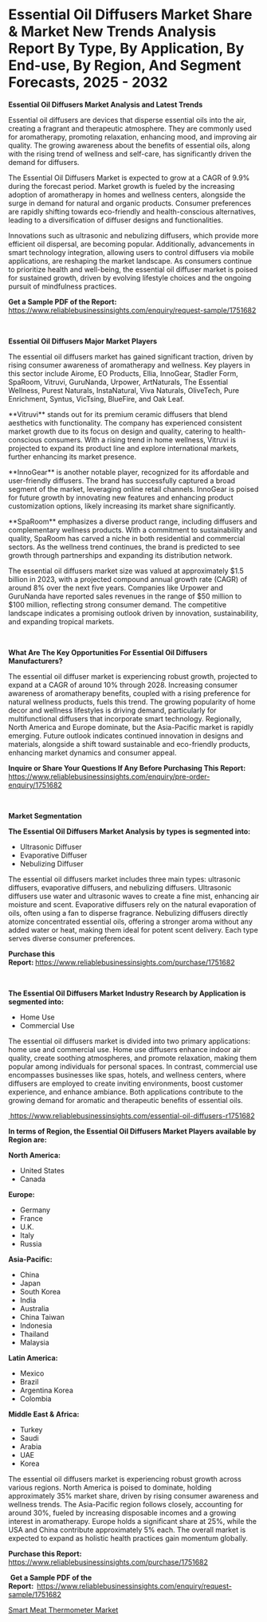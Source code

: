 <p><h1>Essential Oil Diffusers Market Share & Market New Trends Analysis Report By Type, By Application, By End-use, By Region, And Segment Forecasts, 2025 - 2032</h1></p><p><strong>Essential Oil Diffusers Market Analysis and Latest Trends</strong></p>
<p><p>Essential oil diffusers are devices that disperse essential oils into the air, creating a fragrant and therapeutic atmosphere. They are commonly used for aromatherapy, promoting relaxation, enhancing mood, and improving air quality. The growing awareness about the benefits of essential oils, along with the rising trend of wellness and self-care, has significantly driven the demand for diffusers.</p><p>The Essential Oil Diffusers Market is expected to grow at a CAGR of 9.9% during the forecast period. Market growth is fueled by the increasing adoption of aromatherapy in homes and wellness centers, alongside the surge in demand for natural and organic products. Consumer preferences are rapidly shifting towards eco-friendly and health-conscious alternatives, leading to a diversification of diffuser designs and functionalities.</p><p>Innovations such as ultrasonic and nebulizing diffusers, which provide more efficient oil dispersal, are becoming popular. Additionally, advancements in smart technology integration, allowing users to control diffusers via mobile applications, are reshaping the market landscape. As consumers continue to prioritize health and well-being, the essential oil diffuser market is poised for sustained growth, driven by evolving lifestyle choices and the ongoing pursuit of mindfulness practices.</p></p>
<p><strong>Get a Sample PDF of the Report:&nbsp;</strong> <a href="https://www.reliablebusinessinsights.com/enquiry/request-sample/1751682?utm_campaign=3032&utm_medium=2&utm_source=Github&utm_content=ia&utm_term=04042025&utm_id=essential-oil-diffusers">https://www.reliablebusinessinsights.com/enquiry/request-sample/1751682</a></p>
<p>&nbsp;</p>
<p><strong>Essential Oil Diffusers Major Market Players</strong></p>
<p><p>The essential oil diffusers market has gained significant traction, driven by rising consumer awareness of aromatherapy and wellness. Key players in this sector include Airome, EO Products, Ellia, InnoGear, Stadler Form, SpaRoom, Vitruvi, GuruNanda, Urpower, ArtNaturals, The Essential Wellness, Purest Naturals, InstaNatural, Viva Naturals, OliveTech, Pure Enrichment, Syntus, VicTsing, BlueFire, and Oak Leaf.</p><p>**Vitruvi** stands out for its premium ceramic diffusers that blend aesthetics with functionality. The company has experienced consistent market growth due to its focus on design and quality, catering to health-conscious consumers. With a rising trend in home wellness, Vitruvi is projected to expand its product line and explore international markets, further enhancing its market presence.</p><p>**InnoGear** is another notable player, recognized for its affordable and user-friendly diffusers. The brand has successfully captured a broad segment of the market, leveraging online retail channels. InnoGear is poised for future growth by innovating new features and enhancing product customization options, likely increasing its market share significantly.</p><p>**SpaRoom** emphasizes a diverse product range, including diffusers and complementary wellness products. With a commitment to sustainability and quality, SpaRoom has carved a niche in both residential and commercial sectors. As the wellness trend continues, the brand is predicted to see growth through partnerships and expanding its distribution network.</p><p>The essential oil diffusers market size was valued at approximately $1.5 billion in 2023, with a projected compound annual growth rate (CAGR) of around 8% over the next five years. Companies like Urpower and GuruNanda have reported sales revenues in the range of $50 million to $100 million, reflecting strong consumer demand. The competitive landscape indicates a promising outlook driven by innovation, sustainability, and expanding tropical markets.</p></p>
<p>&nbsp;</p>
<p><strong>What Are The Key Opportunities For Essential Oil Diffusers Manufacturers?</strong></p>
<p><p>The essential oil diffuser market is experiencing robust growth, projected to expand at a CAGR of around 10% through 2028. Increasing consumer awareness of aromatherapy benefits, coupled with a rising preference for natural wellness products, fuels this trend. The growing popularity of home decor and wellness lifestyles is driving demand, particularly for multifunctional diffusers that incorporate smart technology. Regionally, North America and Europe dominate, but the Asia-Pacific market is rapidly emerging. Future outlook indicates continued innovation in designs and materials, alongside a shift toward sustainable and eco-friendly products, enhancing market dynamics and consumer appeal.</p></p>
<p><strong>Inquire or Share Your Questions If Any Before Purchasing This Report:</strong> <a href="https://www.reliablebusinessinsights.com/enquiry/pre-order-enquiry/1751682?utm_campaign=3032&utm_medium=2&utm_source=Github&utm_content=ia&utm_term=04042025&utm_id=essential-oil-diffusers">https://www.reliablebusinessinsights.com/enquiry/pre-order-enquiry/1751682</a></p>
<p>&nbsp;</p>
<p><strong>Market Segmentation</strong></p>
<p><strong>The Essential Oil Diffusers Market Analysis by types is segmented into:</strong></p>
<p><ul><li>Ultrasonic Diffuser</li><li>Evaporative Diffuser</li><li>Nebulizing Diffuser</li></ul></p>
<p><p>The essential oil diffusers market includes three main types: ultrasonic diffusers, evaporative diffusers, and nebulizing diffusers. Ultrasonic diffusers use water and ultrasonic waves to create a fine mist, enhancing air moisture and scent. Evaporative diffusers rely on the natural evaporation of oils, often using a fan to disperse fragrance. Nebulizing diffusers directly atomize concentrated essential oils, offering a stronger aroma without any added water or heat, making them ideal for potent scent delivery. Each type serves diverse consumer preferences.</p></p>
<p><strong>Purchase this Report:&nbsp;</strong><a href="https://www.reliablebusinessinsights.com/purchase/1751682?utm_campaign=3032&utm_medium=2&utm_source=Github&utm_content=ia&utm_term=04042025&utm_id=essential-oil-diffusers">https://www.reliablebusinessinsights.com/purchase/1751682</a></p>
<p>&nbsp;</p>
<p><strong>The Essential Oil Diffusers Market Industry Research by Application is segmented into:</strong></p>
<p><ul><li>Home Use</li><li>Commercial Use</li></ul></p>
<p><p>The essential oil diffusers market is divided into two primary applications: home use and commercial use. Home use diffusers enhance indoor air quality, create soothing atmospheres, and promote relaxation, making them popular among individuals for personal spaces. In contrast, commercial use encompasses businesses like spas, hotels, and wellness centers, where diffusers are employed to create inviting environments, boost customer experience, and enhance ambiance. Both applications contribute to the growing demand for aromatic and therapeutic benefits of essential oils.</p></p>
<p><a href="https://www.reliablebusinessinsights.com/essential-oil-diffusers-r1751682?utm_campaign=3032&utm_medium=2&utm_source=Github&utm_content=ia&utm_term=04042025&utm_id=essential-oil-diffusers">&nbsp;https://www.reliablebusinessinsights.com/essential-oil-diffusers-r1751682</a></p>
<p><strong>In terms of Region, the Essential Oil Diffusers Market Players available by Region are:</strong></p>
<p>
    <p> <strong> North America: </strong>
        <ul>
            <li>United States</li>
            <li>Canada</li>
        </ul>
        </p> 
    <p> <strong> Europe: </strong>
        <ul>
            <li>Germany</li>
            <li>France</li>
            <li>U.K.</li>
            <li>Italy</li>
            <li>Russia</li>
        </ul>
        </p> 
    <p> <strong> Asia-Pacific: </strong>
        <ul>
            <li>China</li>
            <li>Japan</li>
            <li>South Korea</li>
            <li>India</li>
            <li>Australia</li>
            <li>China Taiwan</li>
            <li>Indonesia</li>
            <li>Thailand</li>
            <li>Malaysia</li>
        </ul>
        </p> 
    <p> <strong> Latin America: </strong>
        <ul>
            <li>Mexico</li>
            <li>Brazil</li>
            <li>Argentina Korea</li>
            <li>Colombia</li>
        </ul>
        </p> 
    <p> <strong> Middle East & Africa: </strong>
        <ul>
            <li>Turkey</li>
            <li>Saudi</li>
            <li>Arabia</li>
            <li>UAE</li>
            <li>Korea</li>
        </ul>
    </p>
    </p>
<p><p>The essential oil diffusers market is experiencing robust growth across various regions. North America is poised to dominate, holding approximately 35% market share, driven by rising consumer awareness and wellness trends. The Asia-Pacific region follows closely, accounting for around 30%, fueled by increasing disposable incomes and a growing interest in aromatherapy. Europe holds a significant share at 25%, while the USA and China contribute approximately 5% each. The overall market is expected to expand as holistic health practices gain momentum globally.</p></p>
<p><strong>Purchase this Report: </strong><a href="https://www.reliablebusinessinsights.com/purchase/1751682?utm_campaign=3032&utm_medium=2&utm_source=Github&utm_content=ia&utm_term=04042025&utm_id=essential-oil-diffusers">https://www.reliablebusinessinsights.com/purchase/1751682</a></p>
<p>&nbsp;<strong>Get a Sample PDF of the Report:&nbsp;&nbsp;</strong><a href="https://www.reliablebusinessinsights.com/enquiry/request-sample/1751682?utm_campaign=3032&utm_medium=2&utm_source=Github&utm_content=ia&utm_term=04042025&utm_id=essential-oil-diffusers">https://www.reliablebusinessinsights.com/enquiry/request-sample/1751682</a></p>
<p><strong></strong></p>
<p><p><a href="https://github.com/XavierTyler76/Market-Research-Report-List-1/blob/main/smart-meat-thermometer-market.md?utm_campaign=3032&utm_medium=2&utm_source=Github&utm_content=ia&utm_term=04042025&utm_id=essential-oil-diffusers">Smart Meat Thermometer Market</a></p></p>